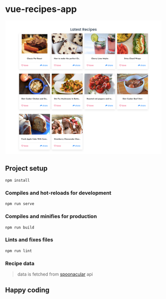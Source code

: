 # vue-recipes-app

<img src="./screenshot.png" alt="screenshot" />

## Project setup
```
npm install
```

### Compiles and hot-reloads for development
```
npm run serve
```

### Compiles and minifies for production
```
npm run build
```

### Lints and fixes files
```
npm run lint
```

### Recipe data
> data is fetched from <a href="https://spoonacular.com/food-api/">spoonacular</a> api

## Happy coding
